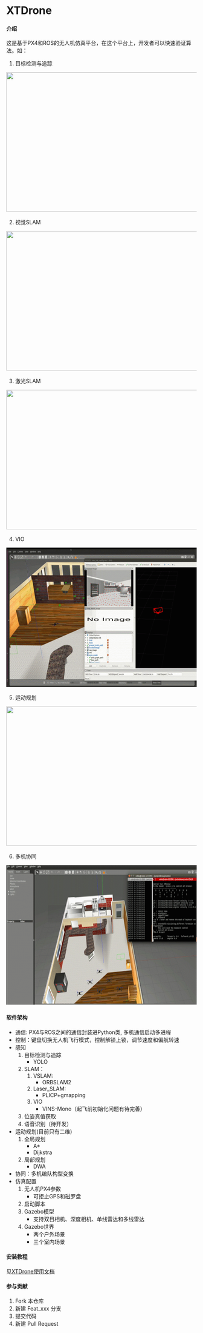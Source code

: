 # XTDrone

#### 介绍
这是基于PX4和ROS的无人机仿真平台，在这个平台上，开发者可以快速验证算法。如：
1. 目标检测与追踪
<img src="./gif/human_tracking.gif" width="640" height="368" /> 

2. 视觉SLAM
<img src="./gif/vslam.gif" width="640" height="368" /> 

3. 激光SLAM
<img src="./gif/laser_slam.gif" width="640" height="368" /> 

4. VIO 
<img src="./gif/vio.gif" width="640" height="368" />  

5. 运动规划
<img src="./gif/motion_planning.gif" width="640" height="368" />  
  
6. 多机协同
<img src="./gif/cooperation.gif" width="640" height="368" />  

#### 软件架构
- 通信: PX4与ROS之间的通信封装进Python类, 多机通信启动多进程
- 控制：键盘切换无人机飞行模式，控制解锁上锁，调节速度和偏航转速
- 感知
  1. 目标检测与追踪
       - YOLO
  2. SLAM：
     1. VSLAM: 
         - ORBSLAM2
     2. Laser_SLAM:
         - PLICP+gmapping
     3. VIO
         - VINS-Mono（起飞前初始化问题有待完善）
  3. 位姿真值获取
  4. 语音识别（待开发）
- 运动规划(目前只有二维)
  1. 全局规划
      - A*
      - Dijkstra
  2. 局部规划
      - DWA
- 协同：多机编队构型变换
- 仿真配置
  1. 无人机PX4参数
     - 可拒止GPS和磁罗盘
  2. 启动脚本
  3. Gazebo模型
     - 支持双目相机、深度相机、单线雷达和多线雷达 
  4. Gazebo世界
     - 两个户外场景
     - 三个室内场景


#### 安装教程

见[XTDrone使用文档](https://www.yuque.com/qvdzhs/xtdrone_manual)

#### 参与贡献

1.  Fork 本仓库
2.  新建 Feat_xxx 分支
3.  提交代码
4.  新建 Pull Request
